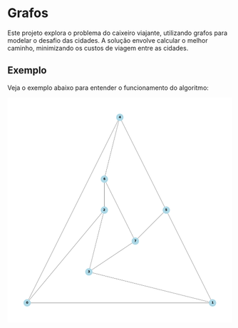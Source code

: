 # Grafos
Este projeto explora o problema do caixeiro viajante, utilizando grafos para modelar o desafio das cidades. A solução envolve calcular o melhor caminho, minimizando os custos de viagem entre as cidades.

## Exemplo
Veja o exemplo abaixo para entender o funcionamento do algoritmo:

![Caminho do Caixeiro Viajante](image/cubo.png)

